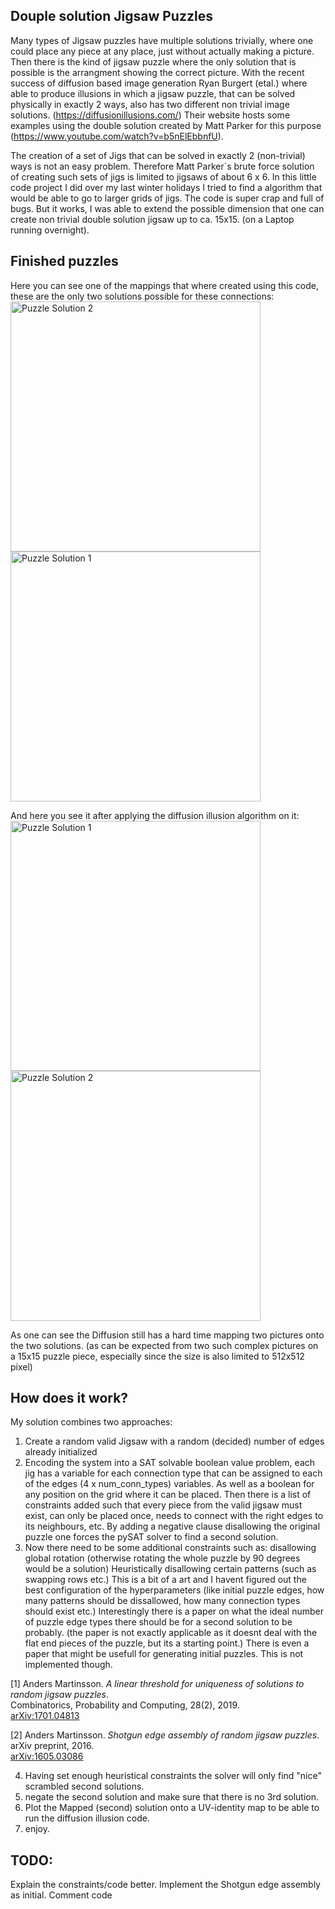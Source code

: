 ## Douple solution Jigsaw Puzzles
Many types of Jigsaw puzzles have multiple solutions trivially, where one could place any piece at any place, just
without actually making a picture. Then there is the kind of jigsaw puzzle where the only solution that is possible is the 
arrangment showing the correct picture. With the recent success of diffusion based image generation Ryan Burgert (etal.) 
where able to produce illusions in which a jigsaw puzzle, that can be solved physically in exactly 2 ways, also has two 
different non trivial image solutions. (https://diffusionillusions.com/) Their website hosts some examples using the double solution
created by Matt Parker for this purpose (https://www.youtube.com/watch?v=b5nElEbbnfU).

The creation of a set of Jigs that can be solved in exactly 2 (non-trivial) ways is not an easy problem. Therefore Matt Parker`s 
brute force solution of creating such sets of jigs is limited to jigsaws of about 6 x 6. 
In this little code project I did over my last winter holidays I tried to find a algorithm that would be able to go to larger 
grids of jigs. The code is super crap and full of bugs. But it works, I was able to extend the possible dimension that one can create
non trivial double solution jigsaw up to ca. 15x15. (on a Laptop running overnight).

## Finished puzzles
Here you can see one of the mappings that where created using this code, these are the only two solutions possible for these connections:
<img src="jigsaw_puzzle_mapped_14.svg" alt="Puzzle Solution 2" width="400"/>
<img src="jigsaw_puzzle_14.svg" alt="Puzzle Solution 1" width="400"/>



And here you see it after applying the diffusion illusion algorithm on it:
<img src="Puzzle_Solutions_after_diffusion/VanGogh61.png" alt="Puzzle Solution 1" width="400"/>
<img src="Puzzle_Solutions_after_diffusion/VanGogh62.png" alt="Puzzle Solution 2" width="400"/>


As one can see the Diffusion still has a hard time mapping two pictures onto the two solutions. (as can be expected from
two such complex pictures on a 15x15 puzzle piece, especially since the size is also limited to 512x512 pixel)

## How does it work?
My solution combines two approaches:
1) Create a random valid Jigsaw with a random (decided) number of edges already initialized
2) Encoding the system into a SAT solvable boolean value problem, each jig has a variable for each connection 
type that can be assigned to each of the edges (4 x num_conn_types) variables. As well as a boolean for any position 
on the grid where it can be placed. Then there is a list of constraints added such that every piece from the 
valid jigsaw must exist, can only be placed once, needs to connect with the right edges to its neighbours, etc.
By adding a negative clause disallowing the original puzzle one forces the pySAT solver to find a second solution. 
3) Now there need to be some additional constraints such as: disallowing global rotation (otherwise rotating the 
whole puzzle by 90 degrees would be a solution) Heuristically disallowing certain patterns (such as swapping rows etc.)
This is a bit of a art and I havent figured out the best configuration of the hyperparameters (like initial puzzle edges, how many patterns should be dissallowed, how many connection types should exist etc.)
Interestingly there is a paper on what the ideal number of puzzle edge types there should be for a second solution to be probably. (the paper is not exactly applicable as it doesnt deal with the flat end pieces of the puzzle, but its a starting point.) There is even a paper that might be usefull for generating initial puzzles. This is not implemented though.

[1] Anders Martinsson. *A linear threshold for uniqueness of solutions to random jigsaw puzzles*.  
Combinatorics, Probability and Computing, 28(2), 2019.  
[arXiv:1701.04813](https://arxiv.org/abs/1701.04813) 

[2] Anders Martinsson. *Shotgun edge assembly of random jigsaw puzzles*.  
arXiv preprint, 2016.  
[arXiv:1605.03086](https://arxiv.org/abs/1605.03086)


4) Having set enough heuristical constraints the solver will only find "nice" scrambled second solutions.
5) negate the second solution and make sure that there is no 3rd solution. 
6) Plot the Mapped (second) solution onto a UV-identity map to be able to run the diffusion illusion code.
7) enjoy.

## TODO:
Explain the constraints/code better.
Implement the Shotgun edge assembly as initial.
Comment code
